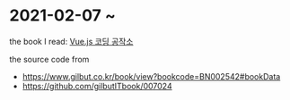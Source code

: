 # 2021-02-07 ~

the book I read: [Vue.js 코딩 공작소](https://www.gilbut.co.kr/book/view?bookcode=BN002542)

the source code from

- https://www.gilbut.co.kr/book/view?bookcode=BN002542#bookData
- https://github.com/gilbutITbook/007024
